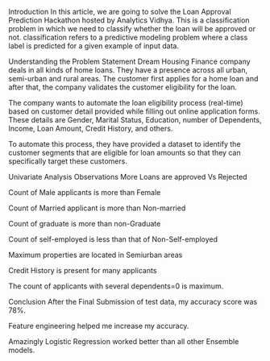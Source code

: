 Introduction
In this article, we are going to solve the Loan Approval Prediction Hackathon hosted by Analytics Vidhya. This is a classification problem in which we need to classify whether the loan will be approved or not. classification refers to a predictive modeling problem where a class label is predicted for a given example of input data.

Understanding the Problem Statement 
Dream Housing Finance company deals in all kinds of home loans. They have a presence across all urban, semi-urban and rural areas. The customer first applies for a home loan and after that, the company validates the customer eligibility for the loan.

The company wants to automate the loan eligibility process (real-time) based on customer detail provided while filling out online application forms. These details are Gender, Marital Status, Education, number of Dependents, Income, Loan Amount, Credit History, and others.

To automate this process, they have provided a dataset to identify the customer segments that are eligible for loan amounts so that they can specifically target these customers.

Univariate Analysis Observations
More Loans are approved Vs Rejected

Count of Male applicants is more than Female

Count of Married applicant is more than Non-married

Count of graduate is more than non-Graduate

Count of self-employed is less than that of Non-Self-employed

Maximum properties are located in Semiurban areas

Credit History is present for many applicants

The count of applicants with several dependents=0 is maximum.

Conclusion
After the Final Submission of test data, my accuracy score was 78%.

Feature engineering helped me increase my accuracy.

Amazingly Logistic Regression worked better than all other Ensemble models.
